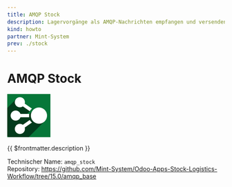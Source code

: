 ```yaml
---
title: AMQP Stock
description: Lagervorgänge als AMQP-Nachrichten empfangen und versenden.
kind: howto
partner: Mint-System
prev: ./stock
---
```


# AMQP Stock

![](attachments/odoo_icon_amqp.png)

{{ $frontmatter.description }}

Technischer Name: `amqp_stock`\
Repository: <https://github.com/Mint-System/Odoo-Apps-Stock-Logistics-Workflow/tree/15.0/amqp_base>
